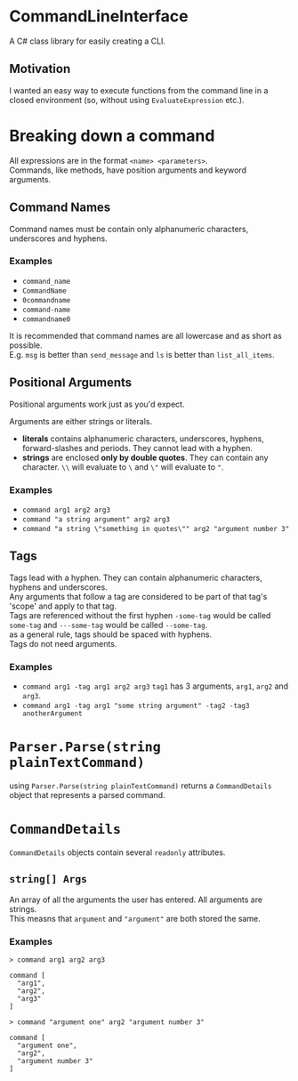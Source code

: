 # CommandLineInterface
A C# class library for easily creating a CLI.

## Motivation
I wanted an easy way to execute functions from the command line in a closed environment (so, without using `EvaluateExpression` etc.).

# Breaking down a command
All expressions are in the format `<name> <parameters>`.   
Commands, like methods, have position arguments and keyword arguments.

## Command Names
Command names must be contain only alphanumeric characters, underscores and hyphens.  

### Examples

- `command_name`
- `CommandName`
- `0commandname`
- `command-name`
- `commandname0`

It is recommended that command names are all lowercase and as short as possible.  
E.g. `msg` is better than `send_message` and `ls` is better than `list_all_items`.

## Positional Arguments
Positional arguments work just as you'd expect.

Arguments are either strings or literals. 
- **literals** contains alphanumeric characters, underscores, hyphens, forward-slashes and periods. 
They cannot lead with a hyphen.  
- **strings** are enclosed **only by double quotes**. They can contain any character. `\\` will evaluate to `\` and `\"` will evaluate to `"`.

### Examples

- `command arg1 arg2 arg3`
- `command "a string argument" arg2 arg3`
- `command "a string \"something in quotes\"" arg2 "argument number 3"`


## Tags

Tags lead with a hyphen. They can contain alphanumeric characters, hyphens and underscores.  
Any arguments that follow a tag are considered to be part of that tag's 'scope' and apply to that tag.  
Tags are referenced without the first hyphen `-some-tag` would be called `some-tag` and `---some-tag` would be called `--some-tag`.  
as a general rule, tags should be spaced with hyphens.  
Tags do not need arguments.

### Examples

- `command arg1 -tag arg1 arg2 arg3` `tag1` has 3 arguments, `arg1`, `arg2` and `arg3`.
- `command arg1 -tag arg1 "some string argument" -tag2 -tag3 anotherArgument`

# `Parser.Parse(string plainTextCommand)`

using `Parser.Parse(string plainTextCommand)` returns a `CommandDetails` object that represents a parsed command.

# `CommandDetails`

`CommandDetails` objects contain several `readonly` attributes.  

## `string[] Args`

An array of all the arguments the user has entered. All arguments are strings.  
This measns that `argument` and `"argument"` are both stored the same.

### Examples

```
> command arg1 arg2 arg3

command [
  "arg1",
  "arg2",
  "arg3"
]
```
```
> command "argument one" arg2 "argument number 3"

command [
  "argument one",
  "arg2",
  "argument number 3"
]
```




